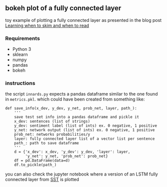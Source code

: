 ## bokeh plot of a fully connected layer

toy example of plotting a fully connected layer as presented
in the blog post [Learning when to skim and when to read](https://metamind.io/research/learning-when-to-skim-and-when-to-read)

### Requirements

- Python 3
- sklearn
- numpy
- pandas
- bokeh

### instructions

the script `innards.py` expects a pandas dataframe similar to the one found in
`metrics.pkl`. which could have been created from something like:

```
def save_info(x_dev, y_dev, y_net, prob_net, layer, path_):
    '''
    save test set info into a pandas dataframe and pickle it
    x_dev: sentences (list of strings)
    y_dev: sentiment label (list of ints) ex. 0 negative, 1 positive
    y_net: network output (list of ints) ex. 0 negative, 1 positive
    prob_net: networks probabilities/y
    layer: fully connected layer list of a vector list per sentence
    path_: path to save dataframe
    '''
    d = {'x_dev': x_dev, 'y_dev': y_dev, 'layer': layer,
         'y_net': y_net, 'prob_net': prob_net}
    df = pd.DataFrame(data=d)
    df.to_pickle(path_)
```

you can also check the jupyter notebook where a version of an LSTM fully connected
layer from [SST](https://nlp.stanford.edu/sentiment/index.html) is plotted

